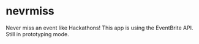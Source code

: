 # nevrmiss
Never miss an event like Hackathons! This app is using the EventBrite API. Still in prototyping mode.
